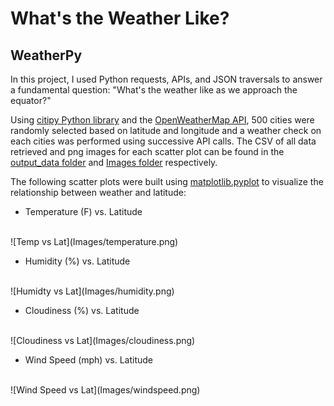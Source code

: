 # What's the Weather Like?

## WeatherPy

In this project, I used Python requests, APIs, and JSON traversals to answer a fundamental question: "What's the weather like as we approach the equator?"

Using [citipy Python library](https://pypi.python.org/pypi/citipy) and the [OpenWeatherMap API](https://openweathermap.org/api), 500 cities were randomly selected based on latitude and longitude and a weather check on each cities was performed using successive API calls. The CSV of all data retrieved and png images for each scatter plot can be found in the [output_data folder](output_data) and [Images folder](Images) respectively.

The following scatter plots were built using [matplotlib.pyplot](https://matplotlib.org/api/_as_gen/matplotlib.pyplot.html) to visualize the relationship between weather and latitude:

+ Temperature (F) vs. Latitude
<br>
![Temp vs Lat](Images/temperature.png)

+ Humidity (%) vs. Latitude
<br>
![Humidty vs Lat](Images/humidity.png)

+ Cloudiness (%) vs. Latitude
<br>
![Cloudiness vs Lat](Images/cloudiness.png)

+ Wind Speed (mph) vs. Latitude
<br>
![Wind Speed vs Lat](Images/windspeed.png)


